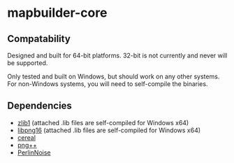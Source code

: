 # mapbuilder-core

## Compatability
Designed and built for 64-bit platforms. 32-bit is not currently and never will
be supported.

Only tested and built on Windows, but should work on any other systems. For
non-Windows systems, you will need to self-compile the binaries.

## Dependencies
- [zlib1](https://github.com/madler/zlib) (attached .lib files are 
self-compiled for Windows x64)
- [libpng16](http://www.libpng.org/pub/png/libpng.html) (attached .lib files 
are self-compiled for Windows x64)
- [cereal](https://uscilab.github.io/cereal/)
- [png++](https://www.nongnu.org/pngpp/)
- [PerlinNoise](https://github.com/Reputeless/PerlinNoise)
